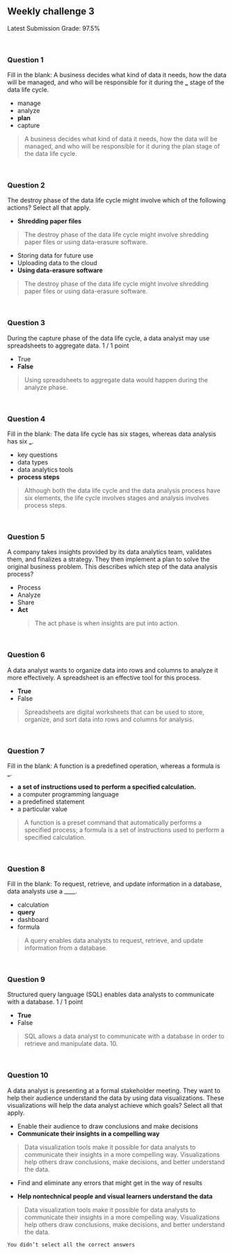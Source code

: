 ## Weekly challenge 3

Latest Submission Grade: 97.5%

&nbsp;

### Question 1

Fill in the blank: A business decides what kind of data it needs, how the data will be managed, and who will be responsible for it during the **\_** stage of the data life cycle.

- manage
- analyze
- **plan**
- capture

> A business decides what kind of data it needs, how the data will be managed, and who will be responsible for it during the plan stage of the data life cycle.

&nbsp;

### Question 2

The destroy phase of the data life cycle might involve which of the following actions? Select all that apply.

- **Shredding paper files**

> The destroy phase of the data life cycle might involve shredding paper files or using data-erasure software.

- Storing data for future use
- Uploading data to the cloud
- **Using data-erasure software**

> The destroy phase of the data life cycle might involve shredding paper files or using data-erasure software.

&nbsp;

### Question 3

During the capture phase of the data life cycle, a data analyst may use spreadsheets to aggregate data.
1 / 1 point

- True
- **False**

> Using spreadsheets to aggregate data would happen during the analyze phase.

&nbsp;

### Question 4

Fill in the blank: The data life cycle has six stages, whereas data analysis has six **\_**.

- key questions
- data types
- data analytics tools
- **process steps**

> Although both the data life cycle and the data analysis process have six elements, the life cycle involves stages and analysis involves process steps.

&nbsp;

### Question 5

A company takes insights provided by its data analytics team, validates them, and finalizes a strategy. They then implement a plan to solve the original business problem. This describes which step of the data analysis process?

- Process
- Analyze
- Share
- **Act**
  > The act phase is when insights are put into action.

&nbsp;

### Question 6

A data analyst wants to organize data into rows and columns to analyze it more effectively. A spreadsheet is an effective tool for this process.

- **True**
- False

> Spreadsheets are digital worksheets that can be used to store, organize, and sort data into rows and columns for analysis.

&nbsp;

### Question 7

Fill in the blank: A function is a predefined operation, whereas a formula is **\_**.

- **a set of instructions used to perform a specified calculation.**
- a computer programming language
- a predefined statement
- a particular value

> A function is a preset command that automatically performs a specified process; a formula is a set of instructions used to perform a specified calculation.

&nbsp;

### Question 8

Fill in the blank: To request, retrieve, and update information in a database, data analysts use a \_\_\_\_.

- calculation
- **query**
- dashboard
- formula

> A query enables data analysts to request, retrieve, and update information from a database.

&nbsp;

### Question 9

Structured query language (SQL) enables data analysts to communicate with a database.
1 / 1 point

- **True**
- False


>SQL allows a data analyst to communicate with a database in order to retrieve and manipulate data. 10.

&nbsp;

### Question 10

A data analyst is presenting at a formal stakeholder meeting. They want to help their audience understand the data by using data visualizations. These visualizations will help the data analyst achieve which goals? Select all that apply.


- Enable their audience to draw conclusions and make decisions 
- **Communicate their insights in a compelling way**


>Data visualization tools make it possible for data analysts to communicate their insights in a more compelling way. Visualizations help others draw conclusions, make decisions, and better understand the data.

- Find and eliminate any errors that might get in the way of results

- **Help nontechnical people and visual learners understand the data**


>Data visualization tools make it possible for data analysts to communicate their insights in a more compelling way. Visualizations help others draw conclusions, make decisions, and better understand the data.

```You didn’t select all the correct answers```
